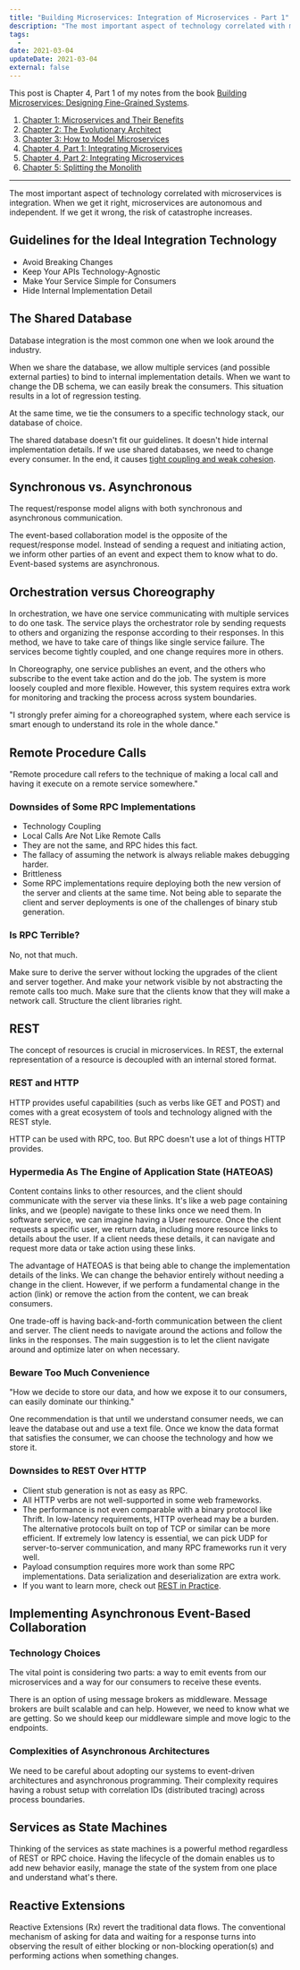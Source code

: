 ```yaml
---
title: "Building Microservices: Integration of Microservices - Part 1"
description: "The most important aspect of technology correlated with microservices is integration. When we get it right, microservices are autonomous and independent. If we get it wrong, the risk of catastrophe increases."
tags:
  -
date: 2021-03-04
updateDate: 2021-03-04
external: false
---
```


This post is Chapter 4, Part 1 of my notes from the book [Building Microservices: Designing Fine-Grained Systems](https://samnewman.io/books/building_microservices/).

1. [Chapter 1: Microservices and Their Benefits](/books/microservices-and-their-benefits/)
2. [Chapter 2: The Evolutionary Architect](/books/the-evolutionary-architect/)
3. [Chapter 3: How to Model Microservices](/books/how-to-model-microservices/)
4. [Chapter 4, Part 1: Integrating Microservices](/books/integrating-microservices-part-1/)
5. [Chapter 4, Part 2: Integrating Microservices](/books/integrating-microservices-part-2/)
6. [Chapter 5: Splitting the Monolith](/books/splitting-the-monolith/)

---

The most important aspect of technology correlated with microservices is integration. When we get it right, microservices are autonomous and independent. If we get it wrong, the risk of catastrophe increases.

## Guidelines for the Ideal Integration Technology

- Avoid Breaking Changes
- Keep Your APIs Technology-Agnostic
- Make Your Service Simple for Consumers
- Hide Internal Implementation Detail

## The Shared Database

Database integration is the most common one when we look around the industry.

When we share the database, we allow multiple services (and possible external parties) to bind to internal implementation details. When we want to change the DB schema, we can easily break the consumers. This situation results in a lot of regression testing.

At the same time, we tie the consumers to a specific technology stack, our database of choice.

The shared database doesn't fit our guidelines. It doesn't hide internal implementation details. If we use shared databases, we need to change every consumer. In the end, it causes [tight coupling and weak cohesion](/books/how-to-model-microservices).

## Synchronous vs. Asynchronous

The request/response model aligns with both synchronous and asynchronous communication.

The event-based collaboration model is the opposite of the request/response model. Instead of sending a request and initiating action, we inform other parties of an event and expect them to know what to do. Event-based systems are asynchronous.

## Orchestration versus Choreography

In orchestration, we have one service communicating with multiple services to do one task. The service plays the orchestrator role by sending requests to others and organizing the response according to their responses. In this method, we have to take care of things like single service failure. The services become tightly coupled, and one change requires more in others.

In Choreography, one service publishes an event, and the others who subscribe to the event take action and do the job. The system is more loosely coupled and more flexible. However, this system requires extra work for monitoring and tracking the process across system boundaries.

"I strongly prefer aiming for a choreographed system, where each service is smart enough to understand its role in the whole dance."

## Remote Procedure Calls

"Remote procedure call refers to the technique of making a local call and having it execute on a remote service somewhere."

### Downsides of Some RPC Implementations

- Technology Coupling
- Local Calls Are Not Like Remote Calls
- They are not the same, and RPC hides this fact.
- The fallacy of assuming the network is always reliable makes debugging harder.
- Brittleness
- Some RPC implementations require deploying both the new version of the server and clients at the same time. Not being able to separate the client and server deployments is one of the challenges of binary stub generation.

### Is RPC Terrible?

No, not that much.

Make sure to derive the server without locking the upgrades of the client and server together. And make your network visible by not abstracting the remote calls too much. Make sure that the clients know that they will make a network call. Structure the client libraries right.

## REST

The concept of resources is crucial in microservices. In REST, the external representation of a resource is decoupled with an internal stored format.

### REST and HTTP

HTTP provides useful capabilities (such as verbs like GET and POST) and comes with a great ecosystem of tools and technology aligned with the REST style.

HTTP can be used with RPC, too. But RPC doesn't use a lot of things HTTP provides.

### Hypermedia As The Engine of Application State (HATEOAS)

Content contains links to other resources, and the client should communicate with the server via these links. It's like a web page containing links, and we (people) navigate to these links once we need them. In software service, we can imagine having a User resource. Once the client requests a specific user, we return data, including more resource links to details about the user. If a client needs these details, it can navigate and request more data or take action using these links.

The advantage of HATEOAS is that being able to change the implementation details of the links. We can change the behavior entirely without needing a change in the client. However, if we perform a fundamental change in the action (link) or remove the action from the content, we can break consumers.

One trade-off is having back-and-forth communication between the client and server. The client needs to navigate around the actions and follow the links in the responses. The main suggestion is to let the client navigate around and optimize later on when necessary.

### Beware Too Much Convenience

"How we decide to store our data, and how we expose it to our consumers, can easily dominate our thinking."

One recommendation is that until we understand consumer needs, we can leave the database out and use a text file. Once we know the data format that satisfies the consumer, we can choose the technology and how we store it.

### Downsides to REST Over HTTP

- Client stub generation is not as easy as RPC.
- All HTTP verbs are not well-supported in some web frameworks.
- The performance is not even comparable with a binary protocol like Thrift. In low-latency requirements, HTTP overhead may be a burden. The alternative protocols built on top of TCP or similar can be more efficient. If extremely low latency is essential, we can pick UDP for server-to-server communication, and many RPC frameworks run it very well.
- Payload consumption requires more work than some RPC implementations. Data serialization and deserialization are extra work.
- If you want to learn more, check out [REST in Practice](https://www.oreilly.com/library/view/rest-in-practice/9781449383312/).

## Implementing Asynchronous Event-Based Collaboration

### Technology Choices

The vital point is considering two parts: a way to emit events from our microservices and a way for our consumers to receive these events.

There is an option of using message brokers as middleware. Message brokers are built scalable and can help. However, we need to know what we are getting. So we should keep our middleware simple and move logic to the endpoints.

### Complexities of Asynchronous Architectures

We need to be careful about adopting our systems to event-driven architectures and asynchronous programming. Their complexity requires having a robust setup with correlation IDs (distributed tracing) across process boundaries.

## Services as State Machines

Thinking of the services as state machines is a powerful method regardless of REST or RPC choice. Having the lifecycle of the domain enables us to add new behavior easily, manage the state of the system from one place and understand what's there.

## Reactive Extensions

Reactive Extensions (Rx) revert the traditional data flows. The conventional mechanism of asking for data and waiting for a response turns into observing the result of either blocking or non-blocking operation(s) and performing actions when something changes.
